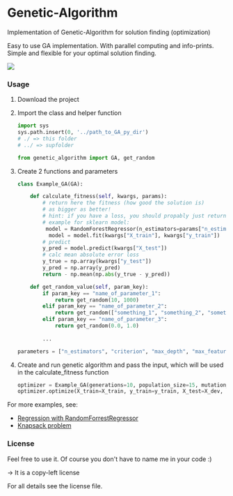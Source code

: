 # Genetic-Algorithm

Implementation of Genetic-Algorithm for solution finding (optimization)



Easy to use GA implementation. With parallel computing and info-prints. Simple and flexible for your optimal solution finding.



<img src="./logo.jpeg"></img>



### Usage

1. Download the project

2. Import the class and helper function

   ``````python
   import sys
   sys.path.insert(0, '../path_to_GA_py_dir')
   # ./ => this folder
   # ../ => supfolder
   
   from genetic_algorithm import GA, get_random
   ``````

3. Create 2 functions and parameters

   ``````python
   class Example_GA(GA):
   
       def calculate_fitness(self, kwargs, params):
           # return here the fitness (how good the solution is)
           # as bigger as better!
           # hint: if you have a loss, you should propably just return -1*loss
           # example for sklearn model:
            model = RandomForestRegressor(n_estimators=params["n_estimators"], ...)
     		 model = model.fit(kwargs["X_train"], kwargs["y_train"])
           # predict
           y_pred = model.predict(kwargs["X_test"])
           # calc mean absolute error loss
           y_true = np.array(kwargs["y_test"])
           y_pred = np.array(y_pred)
           return - np.mean(np.abs(y_true - y_pred))
   
       def get_random_value(self, param_key):
           if param_key == "name_of_parameter_1":
               return get_random(10, 1000)
           elif param_key == "name_of_parameter_2":
               return get_random(["something_1", "something_2", "something_3"])
           elif param_key == "name_of_parameter_3":
               return get_random(0.0, 1.0)
           
           ...
   
   parameters = ["n_estimators", "criterion", "max_depth", "max_features", "bootstrap"]
   ``````

4. Create and run genetic algorithm and pass the input, which will be used in the calculate_fitness function

   ``````python
   optimizer = Example_GA(generations=10, population_size=15, mutation_rate=0.3, list_of_params=parameters)
   optimizer.optimize(X_train=X_train, y_train=y_train, X_test=X_dev, y_test=y_dev)
   ``````



For more examples, see:
- [Regression with RandomForrestRegressor](./example.ipynb)
- [Knapsack problem](./example_2.ipynb)




### License

Feel free to use it. Of course you don't have to name me in your code :)

-> It is a copy-left license

For all details see the license file.







